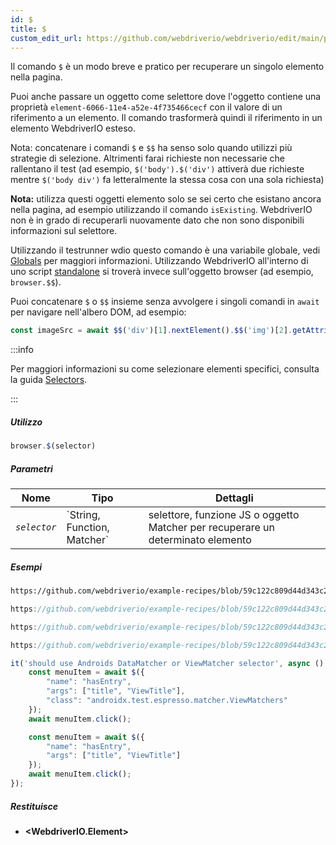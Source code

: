 ```yaml
---
id: $
title: $
custom_edit_url: https://github.com/webdriverio/webdriverio/edit/main/packages/webdriverio/src/commands/browser/$.ts
---
```


Il comando `$` è un modo breve e pratico per recuperare un singolo elemento nella pagina.

Puoi anche passare un oggetto come selettore dove l'oggetto contiene una proprietà `element-6066-11e4-a52e-4f735466cecf`
con il valore di un riferimento a un elemento. Il comando trasformerà quindi il riferimento in un elemento WebdriverIO esteso.

Nota: concatenare i comandi `$` e `$$` ha senso solo quando utilizzi più strategie di selezione. Altrimenti
farai richieste non necessarie che rallentano il test (ad esempio, `$('body').$('div')` attiverà due richieste mentre
`$('body div')` fa letteralmente la stessa cosa con una sola richiesta)

__Nota:__ utilizza questi oggetti elemento solo se sei certo che esistano ancora nella
pagina, ad esempio utilizzando il comando `isExisting`. WebdriverIO non è in grado di recuperarli nuovamente dato
che non sono disponibili informazioni sul selettore.

Utilizzando il testrunner wdio questo comando è una variabile globale, vedi [Globals](https://webdriver.io/docs/api/globals)
per maggiori informazioni. Utilizzando WebdriverIO all'interno di uno script [standalone](https://webdriver.io/docs/setuptypes#standalone-mode)
si troverà invece sull'oggetto browser (ad esempio, `browser.$$`).

Puoi concatenare `$` o `$$` insieme senza avvolgere i singoli comandi in `await` per
navigare nell'albero DOM, ad esempio:

```js
const imageSrc = await $$('div')[1].nextElement().$$('img')[2].getAttribute('src')
```

:::info

Per maggiori informazioni su come selezionare elementi specifici, consulta la guida [Selectors](/docs/selectors).

:::

##### Utilizzo

```js
browser.$(selector)
```

##### Parametri

<table>
  <thead>
    <tr>
      <th>Nome</th><th>Tipo</th><th>Dettagli</th>
    </tr>
  </thead>
  <tbody>
    <tr>
      <td><code><var>selector</var></code></td>
      <td>`String, Function, Matcher`</td>
      <td>selettore, funzione JS o oggetto Matcher per recuperare un determinato elemento</td>
    </tr>
  </tbody>
</table>

##### Esempi

```html reference title="example.html" useHTTPS
https://github.com/webdriverio/example-recipes/blob/59c122c809d44d343c231bde2af7e8456c8f086c/queryElements/example.html
```

```js reference title="singleElements.js" useHTTPS
https://github.com/webdriverio/example-recipes/blob/59c122c809d44d343c231bde2af7e8456c8f086c/queryElements/singleElements.js#L9-L10
```

```js reference title="singleElements.js" useHTTPS
https://github.com/webdriverio/example-recipes/blob/59c122c809d44d343c231bde2af7e8456c8f086c/queryElements/singleElements.js#L16-L25
```

```js reference title="singleElements.js" useHTTPS
https://github.com/webdriverio/example-recipes/blob/59c122c809d44d343c231bde2af7e8456c8f086c/queryElements/singleElements.js#L42-L46
```

```js title="$.js"
it('should use Androids DataMatcher or ViewMatcher selector', async () => {
    const menuItem = await $({
        "name": "hasEntry",
        "args": ["title", "ViewTitle"],
        "class": "androidx.test.espresso.matcher.ViewMatchers"
    });
    await menuItem.click();

    const menuItem = await $({
        "name": "hasEntry",
        "args": ["title", "ViewTitle"]
    });
    await menuItem.click();
});
```

##### Restituisce

- **&lt;WebdriverIO.Element&gt;**